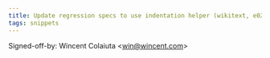```yaml
---
title: Update regression specs to use indentation helper (wikitext, e02a70a)
tags: snippets
---
```


Signed-off-by: Wincent Colaiuta &lt;win@wincent.com&gt;

